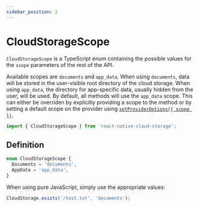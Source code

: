 ```yaml
---
sidebar_position: 2
---
```


# CloudStorageScope

`CloudStorageScope` is a TypeScript enum containing the possible values for the `scope` parameters of the rest of the API.

Available scopes are `documents` and `app_data`. When using `documents`, data will be stored in the user-visible root directory of the cloud storage. When using `app_data`, the directory for app-specific data, usually hidden from the user, will be used. By default, all methods will use the `app_data` scope. This can either be overriden by explicitly providing a scope to the method or by setting a default scope on the provider using [`setProviderOptions({ scope })`](../CloudStorage#setprovideroptionsoptions).

```ts
import { CloudStorageScope } from 'react-native-cloud-storage';
```

## Definition

```ts
enum CloudStorageScope {
  Documents = 'documents',
  AppData = 'app_data',
}
```

When using pure JavaScript, simply use the appropriate values:

```js
CloudStorage.exists('/test.txt', 'documents');
```
